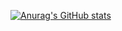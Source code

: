 [![Anurag's GitHub stats](https://github-readme-stats.vercel.app/api?username=bright-lml&show_icons=true)](https://github.com/anuraghazra/github-readme-stats)
